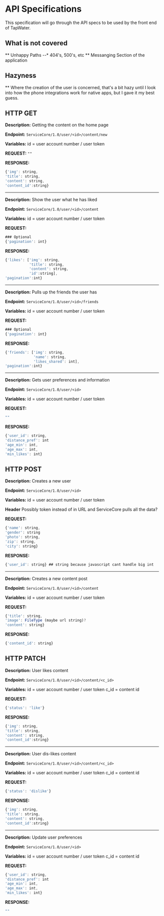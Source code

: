 #  API Specifications
This specification will go through the API specs to be used by the front end of TapWater.

##  What is not covered
** Unhappy Paths
--* 404's, 500's, etc
** Messanging Section of the application

##  Hazyness
** Where the creation of the user is concerned, that's a bit hazy until I look into how the phone integrations work for native apps, but I gave it my best guess.

##  HTTP GET

**Description:** Getting the content on the home page

**Endpoint:** `ServiceCore/1.0/user/<id>/content/new`


**Variables:**
id = user account number / user token

**REQUEST:**
`""`

**RESPONSE:**
```javascript
{'img': string,
'title': string, 
'content': string, 
'content_id':string}
```

---

**Description:** Show the user what he has liked

**Endpoint:** `ServiceCore/1.0/user/<id>/content`


**Variables:**
id = user account number / user token

**REQUEST:**
```javascript
### Optional
{'pagination': int}
```

**RESPONSE:**
```javascript
{'likes': ['img': string,
           'title': string, 
           'content': string, 
           'id':string],
'pagination':int}
```

---

**Description:** Pulls up the friends the user has

**Endpoint:** `ServiceCore/1.0/user/<id>/friends`


**Variables:**
id = user account number / user token

**REQUEST:**
```javascript
### Optional
{'pagination': int}
```

**RESPONSE:**
```javascript
{'friends': ['img': string,
             'name': string, 
             'likes_shared': int],
'pagination':int}
```

---

**Description:** Gets user preferences and information

**Endpoint:** `ServiceCore/1.0/user/<id>`


**Variables:**
id = user account number / user token

**REQUEST:**
```javascript
""
```

**RESPONSE:**
```javascript
{'user_id': string,
'distance_pref': int
'age_min': int,
'age_max': int,
'min_likes': int}
```

## HTTP POST

**Description:** Creates a new user 

**Endpoint:** `ServiceCore/1.0/user/<id>`


**Variables:**
id = user account number / user token

**Header**
Possibly token instead of in URL and ServiceCore pulls all the data?

**REQUEST:**
```javascript
{'name': string,
'gender': string
'photo': string,
'zip': string,
'city': string}
```

**RESPONSE:**
```javascript
{'user_id': string} ## string because javascript cant handle big int
```

---

**Description:** Creates a new content post

**Endpoint:** `ServiceCore/1.0/user/<id>/content`


**Variables:**
id = user account number / user token

**REQUEST:**
```javascript
{'title': string,
'image': FileType (maybe url string)?
'content': string}
```

**RESPONSE:**
```javascript
{'content_id': string}
```

## HTTP PATCH

**Description:** User likes content

**Endpoint:** `ServiceCore/1.0/user/<id>/content/<c_id>`


**Variables:**
id = user account number / user token
c_id = content id

**REQUEST:**
```javascript
{'status': 'like'}
```

**RESPONSE:**
```javascript
{'img': string,
'title': string, 
'content': string, 
'content_id':string}
```

---

**Description:** User dis-likes content

**Endpoint:** `ServiceCore/1.0/user/<id>/content/<c_id>`


**Variables:**
id = user account number / user token
c_id = content id

**REQUEST:**
```javascript
{'status': 'dislike'}
```

**RESPONSE:**
```javascript
{'img': string,
'title': string, 
'content': string, 
'content_id':string}
```

---

**Description:** Update user preferences

**Endpoint:** `ServiceCore/1.0/user/<id>`


**Variables:**
id = user account number / user token
c_id = content id

**REQUEST:**
```javascript
{'user_id': string,
'distance_pref': int
'age_min': int,
'age_max': int,
'min_likes': int}
```

**RESPONSE:**
```javascript
""
```
